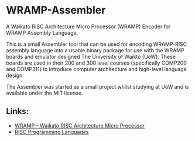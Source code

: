 # WRAMP-Assembler
A Waikato RISC Architecture Micro Processor (WRAMP) Encoder for WRAMP Assembly Language.

This is a small Assembler tool that can be used for encoding WRAMP-RISC assembly language into a usable binary package for use with the WRAMP boards and emulator designed The University of Waikto (UoW). These boards are used in their 200 and 300 level courses (specifically COMP200 and COMP311) to introduce computer architecture and high-level language design.

The Assembler was started as a small project whilst studying at UoW and is available under the MIT license.


## Links:
- [WRAMP - Waikato RISC Architecture Micro Processor](https://wramp.wand.nz/)
- [RISC Programming Languages](https://cs.stanford.edu/people/eroberts/courses/soco/projects/risc/risccisc/)
